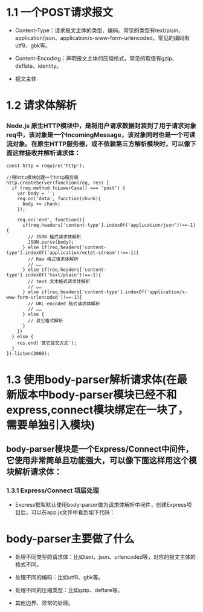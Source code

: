 # 1.1 一个POST请求报文

* Content-Type：请求报文主体的类型、编码。常见的类型有text/plain、application/json、application/x-www-form-urlencoded。常见的编码有utf8、gbk等。

* Content-Encoding：声明报文主体的压缩格式，常见的取值有gzip、deflate、identity。

* 报文主体

# 1.2 请求体解析

### Node.js 原生HTTP模块中，是将用户请求数据封装到了用于请求对象req中，该对象是一个IncomingMessage，该对象同时也是一个可读流对象。在原生HTTP服务器，或不依赖第三方解析模块时，可以像下面这样接收并解析请求体：

``` 
const http = require('http');

//用http模块创建一个http服务端 
http.createServer(function(req, res) {
  if (req.method.toLowerCase() === 'post') {
    var body = '';   
    req.on('data', function(chunk){
      body += chunk;
    });

    req.on('end', function(){
      if(req.headers['content-type'].indexOf('application/json')!==-1){
        // JSON 格式请求体解析
        JSON.parse(body);
      } else if(req.headers['content-type'].indexOf('application/octet-stream')!==-1){
        // Raw 格式请求体解析
        // ……
      } else if(req.headers['content-type'].indexOf('text/plain')!==-1){
        // text 文本格式请求体解析
        // ……
      } else if(req.headers['content-type'].indexOf('application/x-www-form-urlencoded')!==-1){
        // URL-encoded 格式请求体解析
        // ……
      } else {
      	// 其它格式解析
      }
    })
  } else {
    res.end('其它提交方式');
  }
}).listen(3000);  
```

# 1.3 使用body-parser解析请求体(在最新版本中body-parser模块已经不和express,connect模块绑定在一块了，需要单独引入模块)

## body-parser模块是一个Express/Connect中间件，它使用非常简单且功能强大，可以像下面这样用这个模块解析请求体：

### 1.3.1 Express/Connect 项层处理

* Express框架默认使用body-parser做为请求体解析中间件，创建Express项目后，可以在app.js文件中看到如下代码：

# body-parser主要做了什么
* 处理不同类型的请求体：比如text、json、urlencoded等，对应的报文主体的格式不同。

* 处理不同的编码：比如utf8、gbk等。

* 处理不同的压缩类型：比如gzip、deflare等。

* 其他边界、异常的处理。

